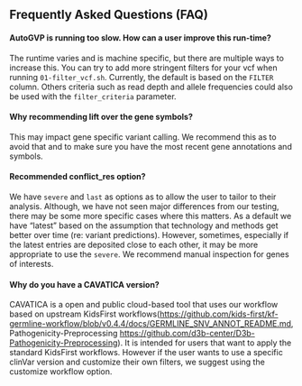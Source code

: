 ## Frequently Asked Questions (FAQ)

#### AutoGVP is running too slow. How can a user improve this run-time?
The runtime varies and is machine specific, but there are multiple ways to increase this. You can try to add more stringent filters for your vcf when running ```01-filter_vcf.sh```. Currently, the default is based on the ```FILTER``` column. Others criteria such as read depth and allele frequencies could also be used with the ```filter_criteria``` parameter.

#### Why recommending lift over the gene symbols?
This may impact gene specific variant calling. We recommend this as to avoid that and to make sure you have the most recent gene annotations and symbols.

#### Recommended conflict_res option?
We have ```severe``` and ```last``` as options as to allow the user to tailor to their analysis. Although, we have not seen major differences from our testing, there may be some more specific cases where this matters.  As a default we have “latest” based on the assumption that technology and methods get better over time (re: variant predictions). However, sometimes, especially if the latest entries are deposited close to each other, it may be more appropriate to use the ```severe```. We recommend manual inspection for genes of interests. 

#### Why do you have a CAVATICA version?
CAVATICA is a open and public cloud-based tool that uses our workflow based on upstream KidsFirst workflows(https://github.com/kids-first/kf-germline-workflow/blob/v0.4.4/docs/GERMLINE_SNV_ANNOT_README.md, Pathogenicity-Preprocessing https://github.com/d3b-center/D3b-Pathogenicity-Preprocessing). It is intended for users that want to apply the standard KidsFirst workflows. However if the user wants to use a specific clinVar version and customize their own filters, we suggest using the customize workflow option.

 
